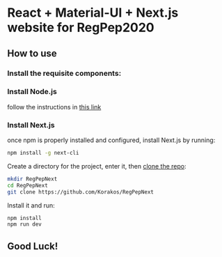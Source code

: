 # React + Material-UI + Next.js website for RegPep2020

## How to use

### Install the requisite components:

### Install Node.js

follow the instructions in [this link](https://treehouse.github.io/installation-guides/windows/node-windows.html)

### Install Next.js

once npm is properly installed and configured, install Next.js by running:

```sh
npm install -g next-cli
```

Create a directory for the project, enter it, then [clone the repo](https://github.com/Korakos/RegPepNext):

```sh
mkdir RegPepNext
cd RegPepNext
git clone https://github.com/Korakos/RegPepNext
```

Install it and run:

```sh
npm install
npm run dev
```

## Good Luck!